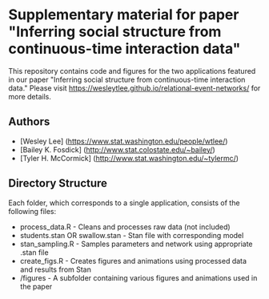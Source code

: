 # Supplementary material for paper "Inferring social structure from continuous-time interaction data"

This repository contains code and figures for the two applications featured in our paper "Inferring social structure from continuous-time interaction data." Please visit https://wesleytlee.github.io/relational-event-networks/ for more details.

## Authors

* [Wesley Lee] (https://www.stat.washington.edu/people/wtlee/)
* [Bailey K. Fosdick] (http://www.stat.colostate.edu/~bailey/)
* [Tyler H. McCormick] (http://www.stat.washington.edu/~tylermc/)

## Directory Structure

Each folder, which corresponds to a single application, consists of the following files:
* process_data.R - Cleans and processes raw data (not included)
* students.stan OR swallow.stan - Stan file with corresponding model
* stan_sampling.R - Samples parameters and network using appropriate .stan file
* create_figs.R - Creates figures and animations using processed data and results from Stan
* /figures - A subfolder containing various figures and animations used in the paper
